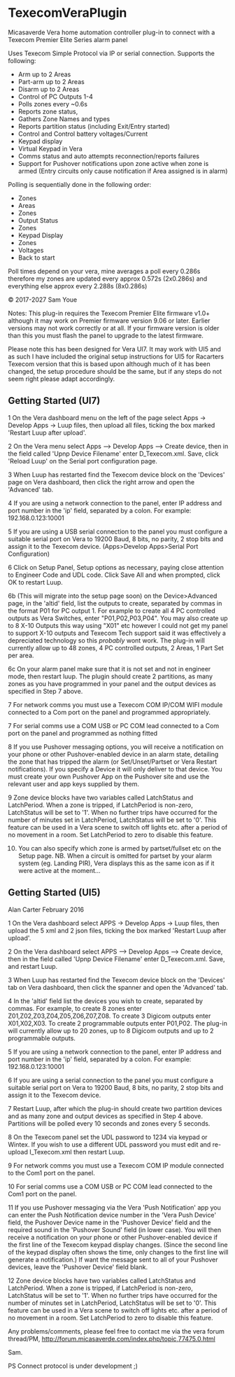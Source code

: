 # TexecomVeraPlugin

Micasaverde Vera home automation controller plug-in to connect with a Texecom Premier Elite Series alarm panel

Uses Texecom Simple Protocol via IP or serial connection.  Supports  the following:
- Arm up to 2 Areas
- Part-arm up to 2 Areas
- Disarm up to 2 Areas
- Control of PC Outputs 1-4
- Polls zones every ~0.6s
- Reports zone status,
- Gathers Zone Names and types
- Reports partition status (including Exit/Entry started)
- Control and Control battery voltages/Current
- Keypad display
- Virtual Keypad in Vera 
- Comms status and auto attempts reconnection/reports failures
- Support for Pushover notifications upon zone active when zone is armed (Entry circuits only cause notification if Area assigned is in alarm)
                                            
Polling is  sequentially done in the following order:
- Zones
- Areas
- Zones
- Output Status
- Zones
- Keypad Display
- Zones
- Voltages
- Back to start

Poll times depend on your vera, mine averages a poll every 0.286s therefore my zones are updated every approx 0.572s (2x0.286s) and everything else approx every 2.288s (8x0.286s) 

© 2017-2027 Sam Youe


Notes:		This plug-in requires the Texecom Premier Elite firmware v1.0+ although it may work on Premier firmware version 9.06 or	later.  Earlier versions may not work correctly or at all. If your firmware version	is older than this you must flash the panel to upgrade to the latest firmware.
			
Please note this has been designed for Vera UI7. It may work with UI5 and as such I have included the original setup instructions for UI5 for Racarters Texecom version that this is based upon although much of it has been changed, the setup procedure should be the same, but if any steps do not seem right please adapt accordingly.

Getting Started (UI7)
---------------------

1	On the Vera dashboard menu on the left of the page select Apps -> Develop Apps -> Luup files,	then upload all files, ticking the box marked 'Restart Luup after upload'.
	
2	On the Vera menu select Apps --> Develop Apps --> Create device, then in the field called 'Upnp Device Filename' enter D_Texecom.xml.  Save, click 'Reload Luup' on the Serial port configuration page.

3	When Luup has restarted find the Texecom device block on the 'Devices' page on Vera	dashboard, then click the right arrow and open the 'Advanced' tab.
	
4	If you are using a network connection to the panel, enter IP address and port number in the 'ip' field, separated by a colon.  For example: 192.168.0.123:10001
	
5	If you are using a USB serial connection to the panel you must configure a suitable serial port on Vera to 19200 Baud, 8 bits, no parity, 2 stop bits and assign it to the Texecom device. (Apps>Develop Apps>Serial Port Configuration)

6	Click on Setup Panel, Setup options as necessary, paying close attention to Engineer Code and UDL code. Click Save All and when prompted, click OK to restart Luup. 

6b (This will migrate into the setup page soon) on the Device>Advanced page, in the 'altid' field, list the outputs to create, separated by commas in the format P01 for PC output 1.  For example to create all 4 PC controlled outputs as Vera Switches, enter "P01,P02,P03,P04". You may also create up to 8 X-10 Outputs this way using "X01" etc however I could not get my panel to support X-10 outputs and Texecom Tech support said it was effectively a depreciated technology so this *probably* wont work. The plug-in will currently allow up to 48 zones, 4 PC controlled outputs, 2 Areas, 1 Part Set per area.

6c On your alarm panel make sure that it is not set and not in engineer mode, then restart luup. The plugin should create 2 partitions, as many zones as you have programmed in your panel and the output devices as specified in Step 7 above. 
	
7	For network comms you must use a Texecom COM IP/COM WIFI module connected to a Com port on the panel and programmed appropriately.

7	For serial comms use a COM USB or PC COM lead connected to a Com port on the panel and programmed as nothing fitted

8	If you use Pushover messaging options, you will receive a notification on your phone or other Pushover-enabled device in an alarm state, detailing the zone that has tripped the alarm (or Set/Unset/Partset or Vera Restart notifications). If you specify a Device it will only deliver to that device. You must create your own Pushover App on the Pushover site and use the relevant user and app keys supplied by them.

9	Zone device blocks have two variables called LatchStatus and LatchPeriod.  When a zone
	is tripped, if LatchPeriod is non-zero, LatchStatus will be set to '1'.  When no further
	trips have occurred for the number of minutes set in LatchPeriod, LatchStatus will be
	set to '0'.  This feature can be used in a Vera scene to switch off lights etc. after
	a period of no movement in a room.  Set LatchPeriod to zero to disable this feature.
	
10.	You can also specify which zone is armed by partset/fullset etc on the Setup page. NB. When a circuit is omitted for partset by your alarm system (eg. Landing PIR), Vera displays this as the same icon as if it were active at the moment...


Getting Started (UI5)
---------------------
Alan Carter February 2016

1	On the Vera dashboard select APPS -> Develop Apps -> Luup files, then upload the 5 xml
	and 2 json files, ticking the box marked 'Restart Luup after upload'.
	
2	On the Vera dashboard select APPS --> Develop Apps --> Create device, then in the field
	called 'Upnp Device Filename' enter D_Texecom.xml.  Save, and restart Luup.

3	When Luup has restarted find the Texecom device block on the 'Devices' tab on Vera
	dashboard, then click the spanner and open the 'Advanced' tab.
	
4	In the 'altid' field list the devices you wish to create, separated by commas.  For example,
	to create 8 zones enter Z01,Z02,Z03,Z04,Z05,Z06,Z07,Z08.  To create 3 Digicom outputs enter
	X01,X02,X03.  To create 2 programmable outputs enter P01,P02. The plug-in will currently
	allow up to 20 zones, up to 8 Digicom outputs and up to 2 programmable outputs.
	
5	If you are using a network connection to the panel, enter IP address and port number
	in the 'ip' field, separated by a colon.  For example: 192.168.0.123:10001
	
6	If you are using a serial connection to the panel you must configure a suitable serial port
	on Vera to 19200 Baud, 8 bits, no parity, 2 stop bits and assign it to the Texecom device.
	
7	Restart Luup, after which the plug-in should create two partition devices and as many zone
	and output devices as specified in Step 4 above.  Partitions will be polled every 10 seconds
	and zones every 5 seconds.
	
8	On the Texecom panel set the UDL password to 1234 via keypad or Wintex.  If you wish to use
	a different UDL password you must edit and re-upload I_Texecom.xml then restart Luup.

9	For network comms you must use a Texecom COM IP module connected to the Com1 port on the panel.

10	For serial comms use a COM USB or PC COM lead connected to the Com1 port on the panel.
	
11	If you use Pushover messaging via the Vera 'Push Notification' app you can enter the
	Push Notification device number in the 'Vera Push Device' field, the Pushover Device
	name in the 'Pushover Device' field and the required sound in the 'Pushover Sound'
	field (in lower case).  You will then receive a notification on your phone or other
	Pushover-enabled device if the first line of the Texecom keypad display changes.
	(Since the second line of the keypad display often shows the time, only changes to the
	first line will generate a notification.)  If want the message sent to all of your
	Pushover devices, leave the 'Pushover Device' field blank.

12	Zone device blocks have two variables called LatchStatus and LatchPeriod.  When a zone
	is tripped, if LatchPeriod is non-zero, LatchStatus will be set to '1'.  When no further
	trips have occurred for the number of minutes set in LatchPeriod, LatchStatus will be
	set to '0'.  This feature can be used in a Vera scene to switch off lights etc. after
	a period of no movement in a room.  Set LatchPeriod to zero to disable this feature.

Any problems/comments, please feel free to contact me via the vera forum thread/PM,
http://forum.micasaverde.com/index.php/topic,77475.0.html

Sam.

PS Connect protocol is under development ;)

